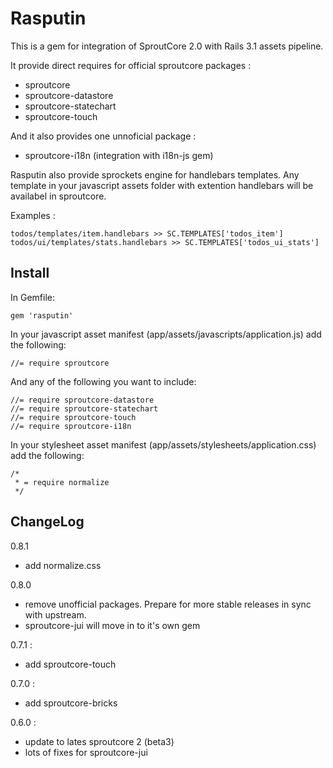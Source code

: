Rasputin
========

This is a gem for integration of SproutCore 2.0 with Rails 3.1 assets pipeline.

It provide direct requires for official sproutcore packages :

* sproutcore
* sproutcore-datastore
* sproutcore-statechart
* sproutcore-touch

And it also provides one unnoficial package :

* sproutcore-i18n (integration with i18n-js gem)

Rasputin also provide sprockets engine for handlebars templates. Any template in your
javascript assets folder with extention handlebars will be availabel in sproutcore.

Examples :

    todos/templates/item.handlebars >> SC.TEMPLATES['todos_item']
    todos/ui/templates/stats.handlebars >> SC.TEMPLATES['todos_ui_stats']

Install
-------

In Gemfile:

    gem 'rasputin'

In your javascript asset manifest (app/assets/javascripts/application.js) add the following:

    //= require sproutcore
    
And any of the following you want to include:

    //= require sproutcore-datastore
    //= require sproutcore-statechart
    //= require sproutcore-touch
    //= require sproutcore-i18n

In your stylesheet asset manifest (app/assets/stylesheets/application.css) add the following:

    /*
     * = require normalize
     */

ChangeLog
----------

0.8.1

* add normalize.css

0.8.0

* remove unofficial packages. Prepare for more stable releases in sync with upstream.
* sproutcore-jui will move in to it's own gem

0.7.1 :

* add sproutcore-touch

0.7.0 :

* add sproutcore-bricks

0.6.0 :

* update to lates sproutcore 2 (beta3)
* lots of fixes for sproutcore-jui
